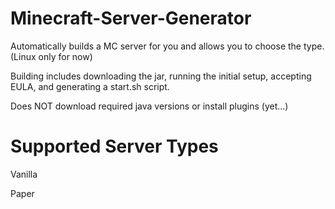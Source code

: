 # Minecraft-Server-Generator

Automatically builds a MC server for you and allows you to choose the type. (Linux only for now)

Building includes downloading the jar, running the initial setup, accepting EULA, and generating a start.sh script. 

Does NOT download required java versions or install plugins (yet...)

# Supported Server Types

Vanilla

Paper 
